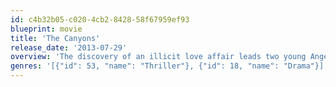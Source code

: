 ```yaml
---
id: c4b32b05-c020-4cb2-8428-58f67959ef93
blueprint: movie
title: 'The Canyons'
release_date: '2013-07-29'
overview: 'The discovery of an illicit love affair leads two young Angelenos on a violent, sexually charged tour through the dark side of human nature.'
genres: '[{"id": 53, "name": "Thriller"}, {"id": 18, "name": "Drama"}]'
---
```

